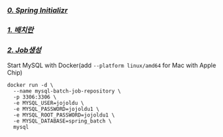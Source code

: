 ### [***0. Spring Initializr***](https://start.spring.io/#!type=maven-project&language=java&platformVersion=2.7.0&packaging=jar&jvmVersion=11&groupId=com.example&artifactId=batch&name=batch&description=Demo%20project%20for%20Spring%20Batch&packageName=com.example.batch&dependencies=batch,lombok,jdbc,mysql,h2,postgresql,mybatis)

### [***1. 배치란***](https://github.com/jojoldu/spring-batch-in-action/blob/master/1_%EB%B0%B0%EC%B9%98%EB%9E%80.md)

### [***2. Job생성***](https://github.com/jojoldu/spring-batch-in-action/blob/master/2_Job%EC%83%9D%EC%84%B1.md)

Start MySQL with Docker(add `--platform linux/amd64` for Mac with Apple Chip)
```
docker run -d \
  --name mysql-batch-job-repository \
  -p 3306:3306 \
  -e MYSQL_USER=jojoldu \
  -e MYSQL_PASSWORD=jojoldu1 \
  -e MYSQL_ROOT_PASSWORD=jojoldu1 \
  -e MYSQL_DATABASE=spring_batch \
  mysql
```
